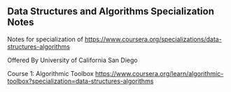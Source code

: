 ## Data Structures and Algorithms Specialization Notes

Notes for specialization of
https://www.coursera.org/specializations/data-structures-algorithms

Offered By
University of California San Diego

Course 1:
Algorithmic Toolbox
https://www.coursera.org/learn/algorithmic-toolbox?specialization=data-structures-algorithms
